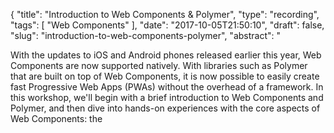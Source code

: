 {
  "title": "Introduction to Web Components & Polymer",
  "type": "recording",
  "tags": [
    "Web Components"
  ],
  "date": "2017-10-05T21:50:10",
  "draft": false,
  "slug": "introduction-to-web-components-polymer",
  "abstract": "<p>With the updates to iOS and Android phones released earlier this year, Web Components are now supported natively. With libraries such as Polymer that are built on top of Web Components, it is now possible to easily create fast Progressive Web Apps (PWAs) without the overhead of a framework. In this workshop, we'll begin with a brief introduction to Web Components and Polymer, and then dive into hands-on experiences with the core aspects of Web Components: the <template> tag, Custom Elements, and the Shadow DOM. This workshop assumes an understanding of HTML, CSS & JavaScript. No prior experience with Web Components, Polymer, or any library or framework (Web Components or otherwise) is required</p>",
  "vimeo": "237567459",
  "moreinfo": "http://www.lrtechfest.com",
  "thumbnail": "https://i.vimeocdn.com/video/660019941_295x166.jpg",
  "mp4Video": "http://player.vimeo.com/external/237567459.hd.mp4?s=b1502371c74da5d700b2bc6cf151d129b0a5b49e&profile_id=174&oauth2_token_id=20985841",
  "mp4VideoLow": "http://player.vimeo.com/external/237567459.sd.mp4?s=d8101d07657ba421e7c5a494a2bed442fcbf3b7f&profile_id=164&oauth2_token_id=20985841",
  "recordingID": 27,
  "speakers": [
    {
      "name": "John Riviello",
      "slug": "john-riviello",
      "bio": "<p>John Riviello is a Distinguished Engineer and Lead Frontend Developer at Comcast where he works on the XFINITY customer websites and web applications. He is also the author of the Lynda.com course \"CSS to Sass.\" In his free time, he prefers surfing waves over surfing the internet.</p>",
      "count": 1
    }
  ],
  "ugtvtags": [
    {
      "name": "Web Components",
      "slug": "web-components",
      "count": 2
    }
  ],
  "meetups": [
    {
      "name": "Little Rock Tech Fest",
      "slug": "little-rock-tech-fest",
      "count": 65
    }
  ]
}